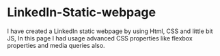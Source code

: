 # LinkedIn-Static-webpage
I have created a LinkedIn static webpage by using Html, CSS and little bit JS, In this page I had usage advanced CSS properties like flexbox properties and media queries also.
